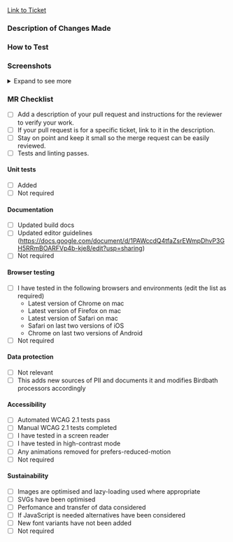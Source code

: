 [Link to Ticket]()

### Description of Changes Made

### How to Test

### Screenshots

<details>
  <summary>Expand to see more</summary>

</details>

### MR Checklist

- [ ] Add a description of your pull request and instructions for the reviewer to verify your work.
- [ ] If your pull request is for a specific ticket, link to it in the description.
- [ ] Stay on point and keep it small so the merge request can be easily reviewed.
- [ ] Tests and linting passes.

#### Unit tests

- [ ] Added
- [ ] Not required

#### Documentation

- [ ] Updated build docs
- [ ] Updated editor guidelines (https://docs.google.com/document/d/1PAWccdQ4tfaZsrEWmpDhvP3GH5RRmBOARFVp4b-kje8/edit?usp=sharing)
- [ ] Not required

#### Browser testing

- [ ] I have tested in the following browsers and environments (edit the list as required)
  - Latest version of Chrome on mac
  - Latest version of Firefox on mac
  - Latest version of Safari on mac
  - Safari on last two versions of iOS
  - Chrome on last two versions of Android
- [ ] Not required

#### Data protection

- [ ] Not relevant
- [ ] This adds new sources of PII and documents it and modifies Birdbath processors accordingly

#### Accessibility

- [ ] Automated WCAG 2.1 tests pass
- [ ] Manual WCAG 2.1 tests completed
- [ ] I have tested in a screen reader
- [ ] I have tested in high-contrast mode
- [ ] Any animations removed for prefers-reduced-motion
- [ ] Not required

#### Sustainability

- [ ] Images are optimised and lazy-loading used where appropriate
- [ ] SVGs have been optimised
- [ ] Perfomance and transfer of data considered
- [ ] If JavaScript is needed alternatives have been considered
- [ ] New font variants have not been added
- [ ] Not required
